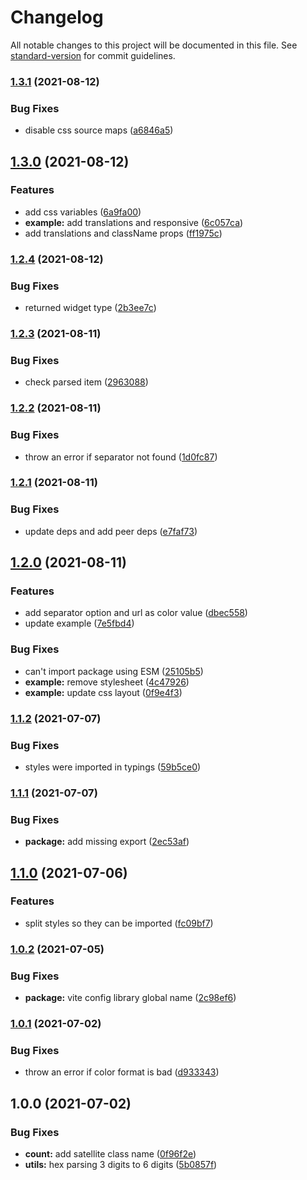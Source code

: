 # Changelog

All notable changes to this project will be documented in this file. See [standard-version](https://github.com/conventional-changelog/standard-version) for commit guidelines.

### [1.3.1](https://github.com/algolia/react-instantsearch-widget-color-refinement-list/compare/v1.3.0...v1.3.1) (2021-08-12)


### Bug Fixes

* disable css source maps ([a6846a5](https://github.com/algolia/react-instantsearch-widget-color-refinement-list/commit/a6846a5b5ddc8ece927a9f48a48df9dc4faa82b3))

## [1.3.0](https://github.com/algolia/react-instantsearch-widget-color-refinement-list/compare/v1.2.4...v1.3.0) (2021-08-12)


### Features

* add css variables ([6a9fa00](https://github.com/algolia/react-instantsearch-widget-color-refinement-list/commit/6a9fa00c5dbcb85227b8199729726078e2b675f9))
* **example:** add translations and responsive ([6c057ca](https://github.com/algolia/react-instantsearch-widget-color-refinement-list/commit/6c057ca4f7851145935ca7c705b1ac622005c431))
* add translations and className props ([ff1975c](https://github.com/algolia/react-instantsearch-widget-color-refinement-list/commit/ff1975cd6ac0331eb59847c519b879d46ca49344))

### [1.2.4](https://github.com/algolia/react-instantsearch-widget-color-refinement-list/compare/v1.2.3...v1.2.4) (2021-08-12)


### Bug Fixes

* returned widget type ([2b3ee7c](https://github.com/algolia/react-instantsearch-widget-color-refinement-list/commit/2b3ee7c1e04c78e2674b91afd8ffd530ceb87ce0))

### [1.2.3](https://github.com/algolia/react-instantsearch-widget-color-refinement-list/compare/v1.2.2...v1.2.3) (2021-08-11)


### Bug Fixes

* check parsed item ([2963088](https://github.com/algolia/react-instantsearch-widget-color-refinement-list/commit/2963088a119b04684f3064cad7e2fffff0effa6f))

### [1.2.2](https://github.com/algolia/react-instantsearch-widget-color-refinement-list/compare/v1.2.1...v1.2.2) (2021-08-11)


### Bug Fixes

* throw an error if separator not found ([1d0fc87](https://github.com/algolia/react-instantsearch-widget-color-refinement-list/commit/1d0fc87cb8f432136708d83cee9b33cd703caca2))

### [1.2.1](https://github.com/algolia/react-instantsearch-widget-color-refinement-list/compare/v1.2.0...v1.2.1) (2021-08-11)


### Bug Fixes

* update deps and add peer deps ([e7faf73](https://github.com/algolia/react-instantsearch-widget-color-refinement-list/commit/e7faf7359a7b0634d2fc047efca2bb5a9a4712c4))

## [1.2.0](https://github.com/algolia/react-instantsearch-widget-color-refinement-list/compare/v1.1.2...v1.2.0) (2021-08-11)


### Features

* add separator option and url as color value ([dbec558](https://github.com/algolia/react-instantsearch-widget-color-refinement-list/commit/dbec558731ea9b14fb7c7a0445b3e15cbbfca554))
* update example ([7e5fbd4](https://github.com/algolia/react-instantsearch-widget-color-refinement-list/commit/7e5fbd4fb90ad947e7ebdf291348537c60b48e50))


### Bug Fixes

* can't import package using ESM ([25105b5](https://github.com/algolia/react-instantsearch-widget-color-refinement-list/commit/25105b597585d30263bd2b08506415f3b86ab0ef))
* **example:** remove stylesheet ([4c47926](https://github.com/algolia/react-instantsearch-widget-color-refinement-list/commit/4c479264b118e120dd5410ad1e83f36c3686da0f))
* **example:** update css layout ([0f9e4f3](https://github.com/algolia/react-instantsearch-widget-color-refinement-list/commit/0f9e4f3c51f82c449698428cc4dd19bf15065d9e))

### [1.1.2](https://github.com/algolia/react-instantsearch-widget-color-refinement-list/compare/v1.1.1...v1.1.2) (2021-07-07)


### Bug Fixes

* styles were imported in typings ([59b5ce0](https://github.com/algolia/react-instantsearch-widget-color-refinement-list/commit/59b5ce067141fb518ed34d0bc13d7ca48bf1031f))

### [1.1.1](https://github.com/algolia/react-instantsearch-widget-color-refinement-list/compare/v1.1.0...v1.1.1) (2021-07-07)


### Bug Fixes

* **package:** add missing export ([2ec53af](https://github.com/algolia/react-instantsearch-widget-color-refinement-list/commit/2ec53af4ba875a2b74dea9ac62273765eac8429d))

## [1.1.0](https://github.com/algolia/react-instantsearch-widget-color-refinement-list/compare/v1.0.2...v1.1.0) (2021-07-06)


### Features

* split styles so they can be imported ([fc09bf7](https://github.com/algolia/react-instantsearch-widget-color-refinement-list/commit/fc09bf7440fc5ee57408dcfef93b7f7e9e3adc3c))

### [1.0.2](https://github.com/algolia/react-instantsearch-widget-color-refinement-list/compare/v1.0.1...v1.0.2) (2021-07-05)


### Bug Fixes

* **package:** vite config library global name ([2c98ef6](https://github.com/algolia/react-instantsearch-widget-color-refinement-list/commit/2c98ef68257e4bfb39d079512754bdd16027005f))

### [1.0.1](https://github.com/algolia/react-instantsearch-widget-color-refinement-list/compare/v1.0.0...v1.0.1) (2021-07-02)


### Bug Fixes

* throw an error if color format is bad ([d933343](https://github.com/algolia/react-instantsearch-widget-color-refinement-list/commit/d9333436f45c3063f479d18ec94e09a12b0b6a7d))

## 1.0.0 (2021-07-02)


### Bug Fixes

* **count:** add satellite class name ([0f96f2e](https://github.com/algolia/react-instantsearch-widget-color-refinement-list/commit/0f96f2ed3e07a85ac168d4251ff5f4d1151d76f6))
* **utils:** hex parsing 3 digits to 6 digits ([5b0857f](https://github.com/algolia/react-instantsearch-widget-color-refinement-list/commit/5b0857fef1488f5a947d2645e86b40c6a0313945))
